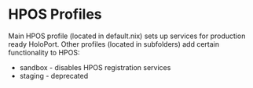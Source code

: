 # HPOS Profiles

Main HPOS profile (located in default.nix) sets up services for production ready HoloPort. Other profiles (located in subfolders) add certain functionality to HPOS:

- sandbox - disables HPOS registration services
- staging - deprecated
